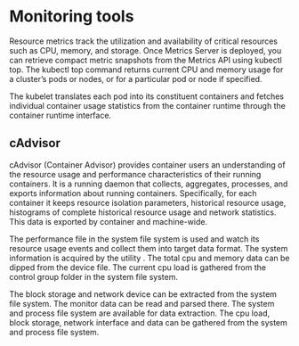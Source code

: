 # Monitoring tools

Resource metrics track the utilization and availability of critical resources such as CPU, memory, and storage. Once Metrics Server is deployed, you can retrieve compact metric snapshots from the Metrics API using kubectl top. The kubectl top command returns current CPU and memory usage for a cluster’s pods or nodes, or for a particular pod or node if specified.

The kubelet translates each pod into its constituent containers and fetches individual container usage statistics from the container runtime through the container runtime interface.

## cAdvisor

cAdvisor (Container Advisor) provides container users an understanding of the resource usage and performance characteristics of their running containers. It is a running daemon that collects, aggregates, processes, and exports information about running containers. Specifically, for each container it keeps resource isolation parameters, historical resource usage, histograms of complete historical resource usage and network statistics. This data is exported by container and machine-wide.

The performance file in the system file system is used and watch its resource usage events and collect them into target data format. The system information is acquired by the utility
. The total cpu and memory data can be dipped from the device file. The current cpu load is gathered from the control group folder in the system file system. 

The block storage and network device can be extracted from the system file system. The monitor data can be read and parsed there. The system and process file system are available for data extraction. The cpu load, block storage, network interface and data can be gathered from the system and process file system.


